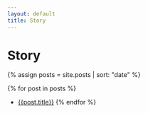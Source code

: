 ```yaml
---
layout: default
title: Story
---
```


# Story

{% assign posts = site.posts | sort: "date" %}

{% for post in posts %}
- [{{post.title}}]({{post.url}})
{% endfor %}
